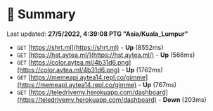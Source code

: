 # 📖 Summary
Last updated: **27/5/2022, 4:39:08 PTG "Asia/Kuala_Lumpur"**

- `GET` [https://shrt.ml](https://shrt.ml) - **Up** (8552ms)
- `GET` [https://hst.aytea.ml/](https://hst.aytea.ml/) - **Up** (566ms)
- `GET` [https://color.aytea.ml/4b31d6.png](https://color.aytea.ml/4b31d6.png) - **Up** (1762ms)
- `GET` [https://memeapi.aytea14.repl.co/gimme](https://memeapi.aytea14.repl.co/gimme) - **Up** (767ms)
- `GET` [https://teledrivemy.herokuapp.com/dashboard](https://teledrivemy.herokuapp.com/dashboard) - **Down** (203ms)
